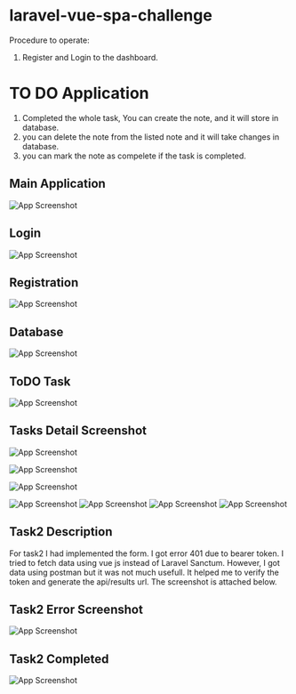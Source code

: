 
# laravel-vue-spa-challenge

Procedure to operate:
1) Register and Login to the dashboard.

# TO DO Application
1) Completed the whole task, You can create the note, and it will store in database.
2) you can delete the note from the listed note and it will take changes in database.
3) you can mark the note as compelete if the task is completed.




## Main Application

![App Screenshot](https://github.com/pratikmore2796/laravel-vue-spa-challenge/img/mainapplication.png)


## Login
![App Screenshot](https://github.com/pratikmore2796/laravel-vue-spa-challenge/img/Login.png)
## Registration

![App Screenshot](https://github.com/pratikmore2796/laravel-vue-spa-challenge/img/Registration.png)

## Database

![App Screenshot](https://github.com/pratikmore2796/laravel-vue-spa-challenge/img/Database.png)

## ToDO Task

![App Screenshot](https://github.com/pratikmore2796/laravel-vue-spa-challenge/img/Dashboard.png)

## Tasks Detail Screenshot

![App Screenshot](https://github.com/pratikmore2796/laravel-vue-spa-challenge/img/NewTask.png)

![App Screenshot](https://github.com/pratikmore2796/laravel-vue-spa-challenge/img/addedtodatabase.png)

![App Screenshot](https://github.com/pratikmore2796/laravel-vue-spa-challenge/img/TaskCompleted.png)

![App Screenshot](https://github.com/pratikmore2796/laravel-vue-spa-challenge/img/newtaskadded.png)
![App Screenshot](https://github.com/pratikmore2796/laravel-vue-spa-challenge/img/newtaskaddedindb.png)
![App Screenshot](https://github.com/pratikmore2796/laravel-vue-spa-challenge/img/oldtaskdeleted.png)
![App Screenshot](https://github.com/pratikmore2796/laravel-vue-spa-challenge/img/oldtaskdeletedfromdb.png)

## Task2 Description

For task2 I had implemented the form. I got error 401 due to bearer token.
I tried to fetch data using vue js instead of Laravel Sanctum.
However, I got data using postman but it was not much usefull.
It helped me to verify the token and generate the api/results url.
The screenshot is attached below.
## Task2 Error Screenshot

![App Screenshot](https://github.com/pratikmore2796/laravel-vue-spa-challenge/img/errorintask2.png)

## Task2 Completed

![App Screenshot](https://github.com/pratikmore2796/laravel-vue-spa-challenge/img/Task2Completed.png)